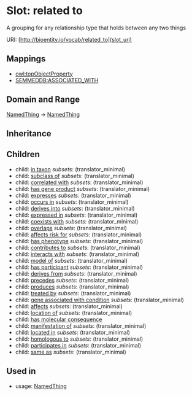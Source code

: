 # Slot: related to


A grouping for any relationship type that holds between any two things

URI: [http://bioentity.io/vocab/related_to](slot_uri)
## Mappings

 * [owl:topObjectProperty](http://purl.obolibrary.org/obo/owl_topObjectProperty)
 * [SEMMEDDB:ASSOCIATED_WITH](http://purl.obolibrary.org/obo/SEMMEDDB_ASSOCIATED_WITH)
## Domain and Range

[NamedThing](NamedThing.md) -> [NamedThing](NamedThing.md)
## Inheritance

## Children

 *  child: [in taxon](in_taxon.md) *subsets*: (translator_minimal)
 *  child: [subclass of](subclass_of.md) *subsets*: (translator_minimal)
 *  child: [correlated with](correlated_with.md) *subsets*: (translator_minimal)
 *  child: [has gene product](has_gene_product.md) *subsets*: (translator_minimal)
 *  child: [expresses](expresses.md) *subsets*: (translator_minimal)
 *  child: [occurs in](occurs_in.md) *subsets*: (translator_minimal)
 *  child: [derives into](derives_into.md) *subsets*: (translator_minimal)
 *  child: [expressed in](expressed_in.md) *subsets*: (translator_minimal)
 *  child: [coexists with](coexists_with.md) *subsets*: (translator_minimal)
 *  child: [overlaps](overlaps.md) *subsets*: (translator_minimal)
 *  child: [affects risk for](affects_risk_for.md) *subsets*: (translator_minimal)
 *  child: [has phenotype](has_phenotype.md) *subsets*: (translator_minimal)
 *  child: [contributes to](contributes_to.md) *subsets*: (translator_minimal)
 *  child: [interacts with](interacts_with.md) *subsets*: (translator_minimal)
 *  child: [model of](model_of.md) *subsets*: (translator_minimal)
 *  child: [has participant](has_participant.md) *subsets*: (translator_minimal)
 *  child: [derives from](derives_from.md) *subsets*: (translator_minimal)
 *  child: [precedes](precedes.md) *subsets*: (translator_minimal)
 *  child: [produces](produces.md) *subsets*: (translator_minimal)
 *  child: [treated by](treated_by.md) *subsets*: (translator_minimal)
 *  child: [gene associated with condition](gene_associated_with_condition.md) *subsets*: (translator_minimal)
 *  child: [affects](affects.md) *subsets*: (translator_minimal)
 *  child: [location of](location_of.md) *subsets*: (translator_minimal)
 *  child: [has molecular consequence](has_molecular_consequence.md)
 *  child: [manifestation of](manifestation_of.md) *subsets*: (translator_minimal)
 *  child: [located in](located_in.md) *subsets*: (translator_minimal)
 *  child: [homologous to](homologous_to.md) *subsets*: (translator_minimal)
 *  child: [participates in](participates_in.md) *subsets*: (translator_minimal)
 *  child: [same as](same_as.md) *subsets*: (translator_minimal)
## Used in

 *  usage: [NamedThing](NamedThing.md)
